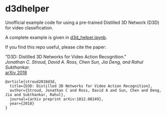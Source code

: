 # d3dhelper
Unofficial example code for using a pre-trained Distilled 3D Network (D3D) for video classification.

A complete example is given in [d3d_helper.ipynb](d3d_helper.ipynb).

If you find this repo useful, please cite the paper:

"D3D: Distilled 3D Networks for Video Action Recognition."  
_Jonathan C. Stroud, David A. Ross, Chen Sun, Jia Deng, and Rahul Sukthankar._  
[arXiv 2018](https://arxiv.org/abs/1812.08249)

```
@article{stroud2018d3d,
  title={D3D: Distilled 3D Networks for Video Action Recognition},
  author={Stroud, Jonathan C and Ross, David A and Sun, Chen and Deng, Jia and Sukthankar, Rahul},
  journal={arXiv preprint arXiv:1812.08249},
  year={2018}
}
```
